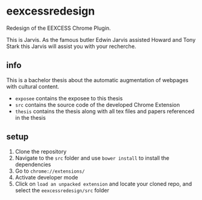 # eexcessredesign
Redesign of the EEXCESS Chrome Plugin.

This is Jarvis. As the famous butler Edwin Jarvis assisted Howard and Tony Stark this Jarvis will assist you with your recherche.


## info
This is a bachelor thesis about the automatic augmentation of webpages with cultural content.
- `exposee` contains the exposee to this thesis
- `src` contains the source code of the developed Chrome Extension
- `thesis` contains the thesis along with all tex files and papers referenced in the thesis

## setup
1. Clone the repository
2. Navigate to the `src` folder and use `bower install` to install the dependencies
3. Go to `chrome://extensions/`
4. Activate developer mode
5. Click on  `load an unpacked extension` and locate your cloned repo, and select the `eexcessredesign/src` folder
